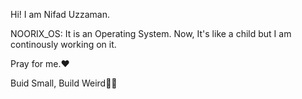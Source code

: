 Hi! I am Nifad Uzzaman.

NOORIX_OS:
It is an Operating System. Now, It's like a child but I am continously working on it.

Pray for me.❤️

Buid Small, Build Weird🌱🌀
